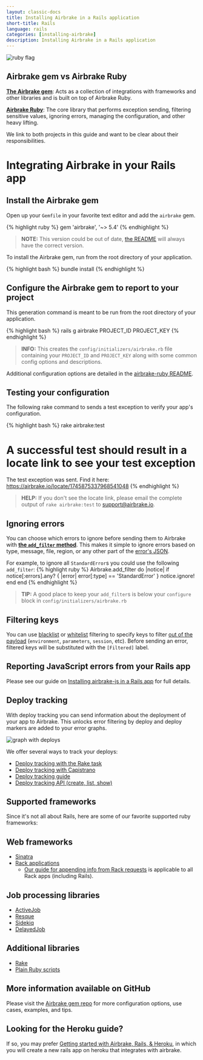 ```yaml
---
layout: classic-docs
title: Installing Airbrake in a Rails application
short-title: Rails
language: rails
categories: [installing-airbrake]
description: Installing Airbrake in a Rails application
---
```

![ruby flag](/docs/assets/img/docs/ruby_flag.jpeg)

## Airbrake gem vs Airbrake Ruby
**[The Airbrake gem](https://github.com/airbrake/airbrake)**: Acts as a
collection of integrations with frameworks and other libraries and is built on
top of Airbrake Ruby.

**[Airbrake Ruby](https://github.com/airbrake/airbrake-ruby)**: The core library
that performs exception sending, filtering sensitive values, ignoring errors,
managing the configuration, and other heavy lifting.

We link to both projects in this guide and want to be clear about their
responsibilities.

# Integrating Airbrake in your Rails app

## Install the Airbrake gem
Open up your `Gemfile` in your favorite text editor and add the `airbrake` gem.

{% highlight ruby %}
gem 'airbrake', '~> 5.4'
{% endhighlight %}

> **NOTE:** This version could be out of date, [the
README](https://github.com/airbrake/airbrake#bundler) will always have the
correct version.

To install the Airbrake gem, run from the root directory of your application.

{% highlight bash %}
bundle install
{% endhighlight %}

## Configure the Airbrake gem to report to your project

This generation command is meant to be run from the root directory of your
application.

{% highlight bash %}
rails g airbrake PROJECT_ID PROJECT_KEY
{% endhighlight %}

> **INFO:** This creates the `config/initializers/airbrake.rb` file containing
your `PROJECT_ID` and `PROJECT_KEY` along with some common config options
and descriptions.

Additional configuration options are detailed in the [airbrake-ruby
README](https://github.com/airbrake/airbrake-ruby#configuration).

## Testing your configuration
The following rake command to sends a test exception to verify your app's
configuration.

{% highlight bash %}
rake airbrake:test
# A successful test should result in a locate link to see your test exception
The test exception was sent. Find it here: https://airbrake.io/locate/1745875337968541048
{% endhighlight %}

> **HELP:** If you don't see the locate link, please email the complete output
of `rake airbrake:test` to [support@airbrake.io](mailto:support@airbrake.io).

## Ignoring errors
You can choose which errors to ignore before sending them to Airbrake with [**the
`add_filter` method**](https://github.com/airbrake/airbrake-ruby#airbrakeadd_filter).
This makes it simple to ignore errors based on type, message, file, region, or
any other part of the [error's
JSON](https://airbrake.io/docs/api/#create-notice-v3).

For example, to ignore all `StandardError`s you could use the following
`add_filter`:
{% highlight ruby %}
Airbrake.add_filter do |notice|
  if notice[:errors].any? { |error| error[:type] == 'StandardError' }
    notice.ignore!
  end
end
{% endhighlight %}

> **TIP:** A good place to keep your `add_filter`s is below your `configure`
block in `config/initializers/airbrake.rb`

## Filtering keys
You can use
[blacklist](https://github.com/airbrake/airbrake-ruby#blacklist_keys) or
[whitelist](https://github.com/airbrake/airbrake-ruby#whitelist_keys) filtering
to specify keys to filter [out of the payload](https://airbrake.io/docs/api/#create-notice-v3)
(`environment`, `parameters`, `session`, etc). Before sending an
error, filtered keys will be substituted with the `[Filtered]` label.

## Reporting JavaScript errors from your Rails app

Please see our guide on
[Installing airbrake-js in a Rails app](/docs/installing-airbrake/installing-airbrake-js-in-a-rails-app)
for full details.

## Deploy tracking
With deploy tracking you can send information about the deployment of your app
to Airbrake. This unlocks error filtering by deploy and deploy markers are
added to your error graphs.

![graph with deploys](/docs/assets/img/docs/airbrake/graph_with_deploys.png)

We offer several ways to track your deploys:

- [Deploy tracking with the Rake task](https://github.com/airbrake/airbrake#rake-task)
- [Deploy tracking with Capistrano](https://github.com/airbrake/airbrake#capistrano)
- [Deploy tracking guide](/docs/airbrake-faq/deploy-tracking/)
- [Deploy tracking API (create, list, show)](https://airbrake.io/docs/api/#deploys-v4)

## Supported frameworks
Since it's not all about Rails, here are some of our favorite supported ruby
frameworks:

##  Web frameworks

- [Sinatra](https://github.com/airbrake/airbrake#sinatra)
- [Rack applications](https://github.com/airbrake/airbrake#rack)
  - [Our guide for appending info from Rack requests](https://github.com/airbrake/airbrake#appending-information-from-rack-requests)
    is applicable to all Rack apps (including Rails).

## Job processing libraries

- [ActiveJob](https://github.com/airbrake/airbrake#activejob)
- [Resque](https://github.com/airbrake/airbrake#resque)
- [Sidekiq](https://github.com/airbrake/airbrake#sidekiq)
- [DelayedJob](https://github.com/airbrake/airbrake#delayedjob)

## Additional libraries

- [Rake](https://github.com/airbrake/airbrake#rake)
- [Plain Ruby scripts](https://github.com/airbrake/airbrake#plain-ruby-scripts)

## More information available on GitHub
Please visit the [Airbrake gem repo](https://github.com/airbrake/airbrake)
for more configuration options, use cases, examples, and tips.

## Looking for the Heroku guide?
If so, you may prefer [Getting started with Airbrake, Rails, &
Heroku](/docs/ruby/0-60-airbrake-rails-31-heroku/), in which you will create a
new rails app on heroku that integrates with airbrake.
